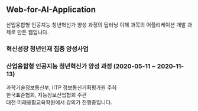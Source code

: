 ## Web-for-AI-Application

산업융합형 인공지능 청년혁신가 양성 과정의 딥러닝 이해 과목의
어플리케이션 개발 과제로 만든 웹입니다.<br>

### 혁신성장 청년인재 집중 양성사업
### 산업융합형 인공지능 청년혁신가 양성 과정 (2020-05-11 ~ 2020-11-13)

과학기술정보통신부, IITP 정보통신기획평가원 주최<br>
한국표준협회, 지능정보산업협회 주관 <br>
대전 미래융합교육학원에서 강의가 진행중입니다.
